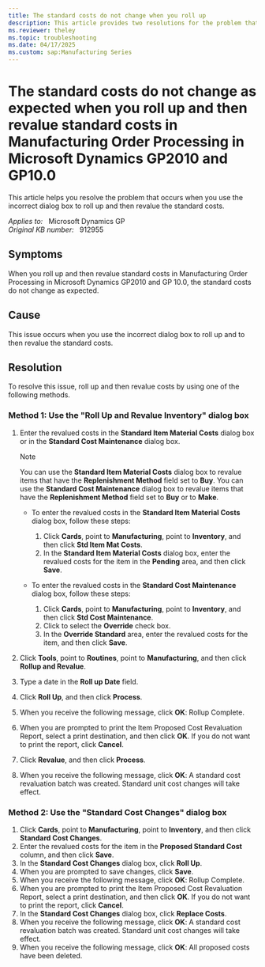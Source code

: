 ```yaml
---
title: The standard costs do not change when you roll up
description: This article provides two resolutions for the problem that occurs when you use the incorrect dialog box to roll up and then revalue the standard costs.
ms.reviewer: theley
ms.topic: troubleshooting
ms.date: 04/17/2025
ms.custom: sap:Manufacturing Series
---
```

# The standard costs do not change as expected when you roll up and then revalue standard costs in Manufacturing Order Processing in Microsoft Dynamics GP2010 and GP10.0

This article helps you resolve the problem that occurs when you use the incorrect dialog box to roll up and then revalue the standard costs.

_Applies to:_ &nbsp; Microsoft Dynamics GP  
_Original KB number:_ &nbsp; 912955

## Symptoms

When you roll up and then revalue standard costs in Manufacturing Order Processing in Microsoft Dynamics GP2010 and GP 10.0, the standard costs do not change as expected.

## Cause

This issue occurs when you use the incorrect dialog box to roll up and to then revalue the standard costs.

## Resolution

To resolve this issue, roll up and then revalue costs by using one of the following methods.

### Method 1: Use the "Roll Up and Revalue Inventory" dialog box

1. Enter the revalued costs in the **Standard Item Material Costs** dialog box or in the **Standard Cost Maintenance** dialog box.

    > [!NOTE]
    > You can use the **Standard Item Material Costs** dialog box to revalue items that have the **Replenishment Method** field set to **Buy**. You can use the **Standard Cost Maintenance** dialog box to revalue items that have the **Replenishment Method** field set to **Buy** or to **Make**.

   - To enter the revalued costs in the **Standard Item Material Costs** dialog box, follow these steps:

        1. Click **Cards**, point to **Manufacturing**, point to **Inventory**, and then click **Std Item Mat Costs**.
        2. In the **Standard Item Material Costs** dialog box, enter the revalued costs for the item in the **Pending** area, and then click **Save**.

   - To enter the revalued costs in the **Standard Cost Maintenance** dialog box, follow these steps:

        1. Click **Cards**, point to **Manufacturing**, point to **Inventory**, and then click **Std Cost Maintenance**.
        2. Click to select the **Override** check box.
        3. In the **Override Standard** area, enter the revalued costs for the item, and then click **Save**.

2. Click **Tools**, point to **Routines**, point to **Manufacturing**, and then click **Rollup and Revalue**.
3. Type a date in the **Roll up Date** field.
4. Click **Roll Up**, and then click **Process**.
5. When you receive the following message, click **OK**: Rollup Complete.
6. When you are prompted to print the Item Proposed Cost Revaluation Report, select a print destination, and then click **OK**. If you do not want to print the report, click **Cancel**.
7. Click **Revalue**, and then click **Process**.
8. When you receive the following message, click **OK**: A standard cost revaluation batch was created. Standard unit cost changes will take effect.

### Method 2: Use the "Standard Cost Changes" dialog box

1. Click **Cards**, point to **Manufacturing**, point to **Inventory**, and then click **Standard Cost Changes**.
2. Enter the revalued costs for the item in the **Proposed Standard Cost** column, and then click **Save**.
3. In the **Standard Cost Changes** dialog box, click **Roll Up**.
4. When you are prompted to save changes, click **Save**.
5. When you receive the following message, click **OK**: Rollup Complete.
6. When you are prompted to print the Item Proposed Cost Revaluation Report, select a print destination, and then click **OK**. If you do not want to print the report, click **Cancel**.
7. In the **Standard Cost Changes** dialog box, click **Replace Costs**.
8. When you receive the following message, click **OK**: A standard cost revaluation batch was created. Standard unit cost changes will take effect.
9. When you receive the following message, click **OK**: All proposed costs have been deleted.

